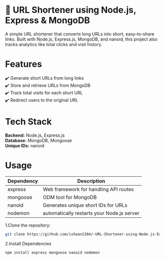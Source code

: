 
# 🚀 URL Shortener using Node.js, Express & MongoDB
A simple URL shortener that converts long URLs into short, easy-to-share links. Built with Node.js, Express.js, MongoDB, and nanoid, this project also tracks analytics like total clicks and visit history.    

# Features
✔️ Generate short URLs from long links  
✔️ Store and retrieve URLs from MongoDB  
✔️ Track total visits for each short URL  
✔️ Redirect users to the original URL  

# Tech Stack
**Backend:** Node.js, Express.js  
**Database:** MongoDB, Mongoose  
**Unique IDs:** nanoid  
# Usage

| Dependency  | Description  |
|------------|-------------|
| express    | Web framework for handling API routes |
| mongoose   | ODM tool for MongoDB |
| nanoid     | Generates unique short IDs for URLs |
| nodemon | automatically restarts your Node.js server |



1.Clone the repository:
```bash
git clone https://github.com/ishaan2304/-URL-Shortener-using-Node.js-Express-and-MongoDB.git
 ```
 2.Install Dependencies
 ```bash
 npm install express mongoose nanoid nodemon
